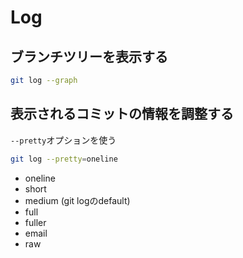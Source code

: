 # Log

## ブランチツリーを表示する

```bash
git log --graph
```

## 表示されるコミットの情報を調整する

`--pretty`オプションを使う

```bash
git log --pretty=oneline
```

- oneline
- short
- medium (git logのdefault)
- full
- fuller
- email
- raw
